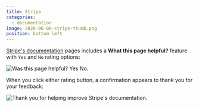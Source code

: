 ```yaml
---
title: Stripe
categories:
  - documentation
image: 2020-06-06-stripe-thumb.png
position: bottom left
---
```


[Stripe's documentation](https://stripe.com/docs/) pages includes a **What this page helpful?** feature with `Yes` and `No` rating options:

![Was this page helpful? Yes No.](/feedback-library/img/2020-06-06-stripe.png)

When you click either rating button, a confirmation appears to thank you for your feedback:

![Thank you for helping improve Stripe's documentation.](/feedback-library/img/2020-06-06-stripe-2.png)
